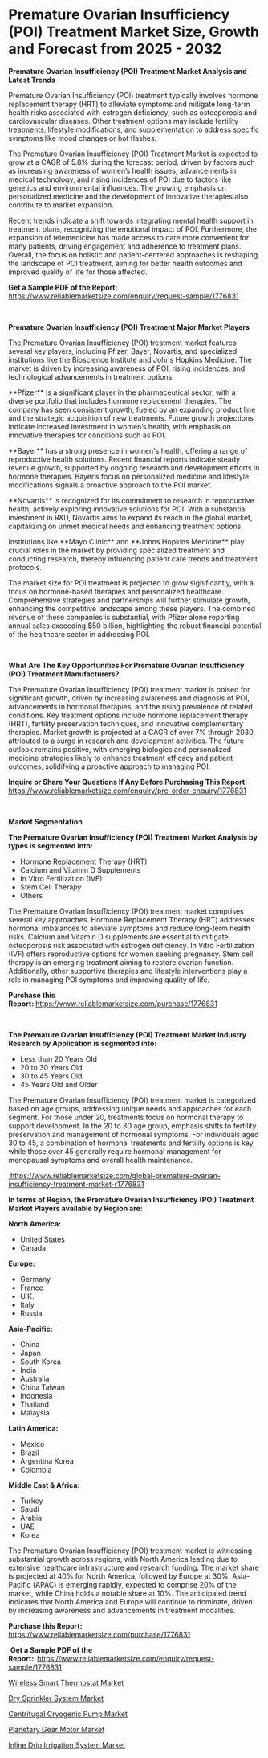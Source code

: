 <p><h1>Premature Ovarian Insufficiency (POI) Treatment Market Size, Growth and Forecast from 2025 - 2032</h1></p><p><strong>Premature Ovarian Insufficiency (POI) Treatment Market Analysis and Latest Trends</strong></p>
<p><p>Premature Ovarian Insufficiency (POI) treatment typically involves hormone replacement therapy (HRT) to alleviate symptoms and mitigate long-term health risks associated with estrogen deficiency, such as osteoporosis and cardiovascular diseases. Other treatment options may include fertility treatments, lifestyle modifications, and supplementation to address specific symptoms like mood changes or hot flashes.</p><p>The Premature Ovarian Insufficiency (POI) Treatment Market is expected to grow at a CAGR of 5.8% during the forecast period, driven by factors such as increasing awareness of women’s health issues, advancements in medical technology, and rising incidences of POI due to factors like genetics and environmental influences. The growing emphasis on personalized medicine and the development of innovative therapies also contribute to market expansion. </p><p>Recent trends indicate a shift towards integrating mental health support in treatment plans, recognizing the emotional impact of POI. Furthermore, the expansion of telemedicine has made access to care more convenient for many patients, driving engagement and adherence to treatment plans. Overall, the focus on holistic and patient-centered approaches is reshaping the landscape of POI treatment, aiming for better health outcomes and improved quality of life for those affected.</p></p>
<p><strong>Get a Sample PDF of the Report:&nbsp;</strong> <a href="https://www.reliablemarketsize.com/enquiry/request-sample/1776831?utm_campaign=3254&utm_medium=2&utm_source=Github&utm_content=ia&utm_term=25032025&utm_id=premature-ovarian-insufficiency-poi-treatment">https://www.reliablemarketsize.com/enquiry/request-sample/1776831</a></p>
<p>&nbsp;</p>
<p><strong>Premature Ovarian Insufficiency (POI) Treatment Major Market Players</strong></p>
<p><p>The Premature Ovarian Insufficiency (POI) treatment market features several key players, including Pfizer, Bayer, Novartis, and specialized institutions like the Bioscience Institute and Johns Hopkins Medicine. The market is driven by increasing awareness of POI, rising incidences, and technological advancements in treatment options.</p><p>**Pfizer** is a significant player in the pharmaceutical sector, with a diverse portfolio that includes hormone replacement therapies. The company has seen consistent growth, fueled by an expanding product line and the strategic acquisition of new treatments. Future growth projections indicate increased investment in women’s health, with emphasis on innovative therapies for conditions such as POI.</p><p>**Bayer** has a strong presence in women's health, offering a range of reproductive health solutions. Recent financial reports indicate steady revenue growth, supported by ongoing research and development efforts in hormone therapies. Bayer’s focus on personalized medicine and lifestyle modifications signals a proactive approach to the POI market.</p><p>**Novartis** is recognized for its commitment to research in reproductive health, actively exploring innovative solutions for POI. With a substantial investment in R&D, Novartis aims to expand its reach in the global market, capitalizing on unmet medical needs and enhancing treatment options.</p><p>Institutions like **Mayo Clinic** and **Johns Hopkins Medicine** play crucial roles in the market by providing specialized treatment and conducting research, thereby influencing patient care trends and treatment protocols.</p><p>The market size for POI treatment is projected to grow significantly, with a focus on hormone-based therapies and personalized healthcare. Comprehensive strategies and partnerships will further stimulate growth, enhancing the competitive landscape among these players. The combined revenue of these companies is substantial, with Pfizer alone reporting annual sales exceeding $50 billion, highlighting the robust financial potential of the healthcare sector in addressing POI.</p></p>
<p>&nbsp;</p>
<p><strong>What Are The Key Opportunities For Premature Ovarian Insufficiency (POI) Treatment Manufacturers?</strong></p>
<p><p>The Premature Ovarian Insufficiency (POI) treatment market is poised for significant growth, driven by increasing awareness and diagnosis of POI, advancements in hormonal therapies, and the rising prevalence of related conditions. Key treatment options include hormone replacement therapy (HRT), fertility preservation techniques, and innovative complementary therapies. Market growth is projected at a CAGR of over 7% through 2030, attributed to a surge in research and development activities. The future outlook remains positive, with emerging biologics and personalized medicine strategies likely to enhance treatment efficacy and patient outcomes, solidifying a proactive approach to managing POI.</p></p>
<p><strong>Inquire or Share Your Questions If Any Before Purchasing This Report:</strong> <a href="https://www.reliablemarketsize.com/enquiry/pre-order-enquiry/1776831?utm_campaign=3254&utm_medium=2&utm_source=Github&utm_content=ia&utm_term=25032025&utm_id=premature-ovarian-insufficiency-poi-treatment">https://www.reliablemarketsize.com/enquiry/pre-order-enquiry/1776831</a></p>
<p>&nbsp;</p>
<p><strong>Market Segmentation</strong></p>
<p><strong>The Premature Ovarian Insufficiency (POI) Treatment Market Analysis by types is segmented into:</strong></p>
<p><ul><li>Hormone Replacement Therapy (HRT)</li><li>Calcium and Vitamin D Supplements</li><li>In Vitro Fertilization (IVF)</li><li>Stem Cell Therapy</li><li>Others</li></ul></p>
<p><p>The Premature Ovarian Insufficiency (POI) treatment market comprises several key approaches. Hormone Replacement Therapy (HRT) addresses hormonal imbalances to alleviate symptoms and reduce long-term health risks. Calcium and Vitamin D supplements are essential to mitigate osteoporosis risk associated with estrogen deficiency. In Vitro Fertilization (IVF) offers reproductive options for women seeking pregnancy. Stem cell therapy is an emerging treatment aiming to restore ovarian function. Additionally, other supportive therapies and lifestyle interventions play a role in managing POI symptoms and improving quality of life.</p></p>
<p><strong>Purchase this Report:&nbsp;</strong><a href="https://www.reliablemarketsize.com/purchase/1776831?utm_campaign=3254&utm_medium=2&utm_source=Github&utm_content=ia&utm_term=25032025&utm_id=premature-ovarian-insufficiency-poi-treatment">https://www.reliablemarketsize.com/purchase/1776831</a></p>
<p>&nbsp;</p>
<p><strong>The Premature Ovarian Insufficiency (POI) Treatment Market Industry Research by Application is segmented into:</strong></p>
<p><ul><li>Less than 20 Years Old</li><li>20 to 30 Years Old</li><li>30 to 45 Years Old</li><li>45 Years Old and Older</li></ul></p>
<p><p>The Premature Ovarian Insufficiency (POI) treatment market is categorized based on age groups, addressing unique needs and approaches for each segment. For those under 20, treatments focus on hormonal therapy to support development. In the 20 to 30 age group, emphasis shifts to fertility preservation and management of hormonal symptoms. For individuals aged 30 to 45, a combination of hormonal treatments and fertility options is key, while those over 45 generally require hormonal management for menopausal symptoms and overall health maintenance.</p></p>
<p><a href="https://www.reliablemarketsize.com/global-premature-ovarian-insufficiency-treatment-market-r1776831?utm_campaign=3254&utm_medium=2&utm_source=Github&utm_content=ia&utm_term=25032025&utm_id=premature-ovarian-insufficiency-poi-treatment">&nbsp;https://www.reliablemarketsize.com/global-premature-ovarian-insufficiency-treatment-market-r1776831</a></p>
<p><strong>In terms of Region, the Premature Ovarian Insufficiency (POI) Treatment Market Players available by Region are:</strong></p>
<p>
    <p> <strong> North America: </strong>
        <ul>
            <li>United States</li>
            <li>Canada</li>
        </ul>
        </p> 
    <p> <strong> Europe: </strong>
        <ul>
            <li>Germany</li>
            <li>France</li>
            <li>U.K.</li>
            <li>Italy</li>
            <li>Russia</li>
        </ul>
        </p> 
    <p> <strong> Asia-Pacific: </strong>
        <ul>
            <li>China</li>
            <li>Japan</li>
            <li>South Korea</li>
            <li>India</li>
            <li>Australia</li>
            <li>China Taiwan</li>
            <li>Indonesia</li>
            <li>Thailand</li>
            <li>Malaysia</li>
        </ul>
        </p> 
    <p> <strong> Latin America: </strong>
        <ul>
            <li>Mexico</li>
            <li>Brazil</li>
            <li>Argentina Korea</li>
            <li>Colombia</li>
        </ul>
        </p> 
    <p> <strong> Middle East & Africa: </strong>
        <ul>
            <li>Turkey</li>
            <li>Saudi</li>
            <li>Arabia</li>
            <li>UAE</li>
            <li>Korea</li>
        </ul>
    </p>
    </p>
<p><p>The Premature Ovarian Insufficiency (POI) treatment market is witnessing substantial growth across regions, with North America leading due to extensive healthcare infrastructure and research funding. The market share is projected at 40% for North America, followed by Europe at 30%. Asia-Pacific (APAC) is emerging rapidly, expected to comprise 20% of the market, while China holds a notable share at 10%. The anticipated trend indicates that North America and Europe will continue to dominate, driven by increasing awareness and advancements in treatment modalities.</p></p>
<p><strong>Purchase this Report: </strong><a href="https://www.reliablemarketsize.com/purchase/1776831?utm_campaign=3254&utm_medium=2&utm_source=Github&utm_content=ia&utm_term=25032025&utm_id=premature-ovarian-insufficiency-poi-treatment">https://www.reliablemarketsize.com/purchase/1776831</a></p>
<p>&nbsp;<strong>Get a Sample PDF of the Report:&nbsp;&nbsp;</strong><a href="https://www.reliablemarketsize.com/enquiry/request-sample/1776831?utm_campaign=3254&utm_medium=2&utm_source=Github&utm_content=ia&utm_term=25032025&utm_id=premature-ovarian-insufficiency-poi-treatment">https://www.reliablemarketsize.com/enquiry/request-sample/1776831</a></p>
<p><strong></strong></p>
<p><p><a href="https://www.linkedin.com/pulse/forecasting-growth-wireless-smart-thermostat-market-2025-2032-revenue-nprxe?utm_campaign=3254&utm_medium=2&utm_source=Github&utm_content=ia&utm_term=25032025&utm_id=premature-ovarian-insufficiency-poi-treatment">Wireless Smart Thermostat Market</a></p><p><a href="https://www.linkedin.com/pulse/dry-sprinkler-system-market-in-depth-report-size-share-strong-pakje?utm_campaign=3254&utm_medium=2&utm_source=Github&utm_content=ia&utm_term=25032025&utm_id=premature-ovarian-insufficiency-poi-treatment">Dry Sprinkler System Market</a></p><p><a href="https://www.linkedin.com/pulse/centrifugal-cryogenic-pumpmarkets-135-cagr-analysis-projecting-xbnne?utm_campaign=3254&utm_medium=2&utm_source=Github&utm_content=ia&utm_term=25032025&utm_id=premature-ovarian-insufficiency-poi-treatment">Centrifugal Cryogenic Pump Market</a></p><p><a href="https://www.linkedin.com/pulse/insightful-planetary-gear-motor-market-size-expected-cagr-qzake?utm_campaign=3254&utm_medium=2&utm_source=Github&utm_content=ia&utm_term=25032025&utm_id=premature-ovarian-insufficiency-poi-treatment">Planetary Gear Motor Market</a></p><p><a href="https://www.linkedin.com/pulse/thorough-examination-global-inline-drip-irrigation-system-market-mihie?utm_campaign=3254&utm_medium=2&utm_source=Github&utm_content=ia&utm_term=25032025&utm_id=premature-ovarian-insufficiency-poi-treatment">Inline Drip Irrigation System Market</a></p></p>